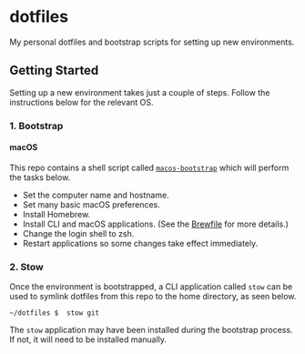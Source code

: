 # dotfiles

My personal dotfiles and bootstrap scripts for setting up new environments.

## Getting Started

Setting up a new environment takes just a couple of steps. Follow the
instructions below for the relevant OS.

### 1. Bootstrap

#### macOS

This repo contains a shell script called [`macos-bootstrap`](macos-bootstrap)
which will perform the tasks below.

- Set the computer name and hostname.
- Set many basic macOS preferences.
- Install Homebrew.
- Install CLI and macOS applications. (See the [Brewfile]() for more details.)
- Change the login shell to zsh.
- Restart applications so some changes take effect immediately.

### 2. Stow

Once the environment is bootstrapped, a CLI application called `stow` can be
used to symlink dotfiles from this repo to the home directory, as seen below.

    ~/dotfiles $  stow git

The `stow` application may have been installed during the bootstrap process. If
not, it will need to be installed manually.
